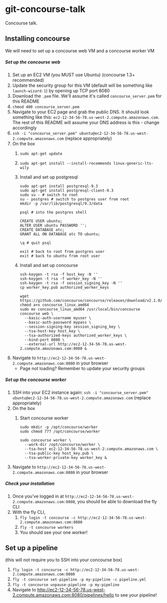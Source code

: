 # git-concourse-talk
Concourse talk.

## Installing concourse

We will need to set up a concourse web VM and a concourse worker VM

##### Set up the concourse web

1. Set up an EC2 VM (you MUST use Ubuntu) (concourse 1.3+ recommended)
1. Update the security group for this VM (default will be something like `launch-wizard-1`) by opening up TCP port 8080
1. Download the `.pem` file. We'll assume it's called `concourse_server.pem` for this README
1. `chmod 400 concourse_server.pem`
1. Navigate to your EC2 page and grab the public DNS. It should look something like this: `ec2-12-34-56-78.us-west-2.compute.amazonaws.com`. The rest of this README will assume your DNS address is this - change accordingly
1. `ssh -i "concourse_server.pem" ubuntu@ec2-12-34-56-78.us-west-2.compute.amazonaws.com` (replace appropriately)
1. On the box
    1. `sudo apt-get update`
    1. `sudo apt-get install --install-recommends linux-generic-lts-wily `
    1. Install and set up postgresql
    
        ```
        sudo apt-get install postgresql-9.3
        sudo apt-get install postgresql-client-9.3
        sudo su - # switch to root
        su - postgres # switch to postgres user from root
        mkdir -p /var/lib/postgresql/9.3/data
        
        psql # into the postgres shell
        
        CREATE USER ubuntu;
        ALTER USER ubuntu PASSWORD '';
        CREATE DATABASE atc;
        GRANT ALL ON DATABASE atc TO ubuntu;
        
        \q # quit psql
        
        exit # back to root from postgres user
        exit # back to ubuntu from root user
        ```

    1. Install and set up concourse
    
        ```
        ssh-keygen -t rsa -f host_key -N ''
        ssh-keygen -t rsa -f worker_key -N ''
        ssh-keygen -t rsa -f session_signing_key -N ''
        cp worker_key.pub authorized_worker_keys
        
        wget https://github.com/concourse/concourse/releases/download/v2.1.0/concourse_linux_amd64
        chmod a+x concourse_linux_amd64
        sudo mv concourse_linux_amd64 /usr/local/bin/concourse
        concourse web \
          --basic-auth-username myuser \
          --basic-auth-password mypass \
          --session-signing-key session_signing_key \
          --tsa-host-key host_key \
          --tsa-authorized-keys authorized_worker_keys \
          --bind-port 8080 \
          --external-url http://ec2-12-34-56-78.us-west-2.compute.amazonaws.com:8080 &
        ```
1. Navigate to `http://ec2-12-34-56-78.us-west-2.compute.amazonaws.com:8080` in your browser
    - Page not loading? Remember to update your security groups

##### Set up the concourse worker

1. SSH into your EC2 instance again: `ssh -i "concourse_server.pem" ubuntu@ec2-12-34-56-78.us-west-2.compute.amazonaws.com` (replace appropriately)
1. On the box
    1. Start concourse worker
    
        ```
        sudo mkdir -p /opt/concourse/worker
        sudo chmod 777 /opt/concourse/worker
        
        sudo concourse worker \
          --work-dir /opt/concourse/worker \
          --tsa-host ec2-12-34-56-78.us-west-2.compute.amazonaws.com \
          --tsa-public-key host_key.pub \
          --tsa-worker-private-key worker_key &
        ```
1. Navigate to `http://ec2-12-34-56-78.us-west-2.compute.amazonaws.com:8080` in your browser

##### Check your installation

1. Once you've logged in at `http://ec2-12-34-56-78.us-west-2.compute.amazonaws.com:8080`, you should be able to download the fly CLI
1. With the fly CLI,
    1. `fly login -t concourse -c http://ec2-12-34-56-78.us-west-2.compute.amazonaws.com:8080`
    1. `fly -t concourse workers`
    1. You should see your one worker!
    
## Set up a pipeline

(this will not require you to SSH into your concourse box)

1. `fly login -t concourse -c http://ec2-12-34-56-78.us-west-2.compute.amazonaws.com:8080`
1. `fly -t concourse set-pipeline -p my-pipeline -c pipeline.yml`
1. `fly -t concourse unpause-pipeline -p my-pipeline`
1. Navigate to http://ec2-12-34-56-78.us-west-2.compute.amazonaws.com:8080/pipelines/hello to see your pipeline!